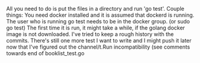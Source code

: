 All you need to do is put the files in a directory and run
'go test'.
Couple things:
You need docker installed and it is assumed that dockerd is running.
The user who is running go test needs to be in the docker group. (or sudo go test)
The first time it is run, it might take a while, if the golang docker image is not downloaded.
I've tried to keep a rough history with the commits.
There's still one more test I want to write and I might push it later now that I've figured out the channel/t.Run incompatibility (see comments towards end of booklist_test.go
